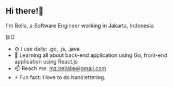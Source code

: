 ## Hi there!👋

I'm Bella, a Software Engineer working in Jakarta, Indonesia

BIO

- ⚙️ I use daily: .go, .js, .java
- 🌱 Learning all about back-end application using Go, front-end application using React.js
- 📫 Reach me: mz.bellalie@gmail.com
- ⚡️ Fun fact: I love to do handlettering.
